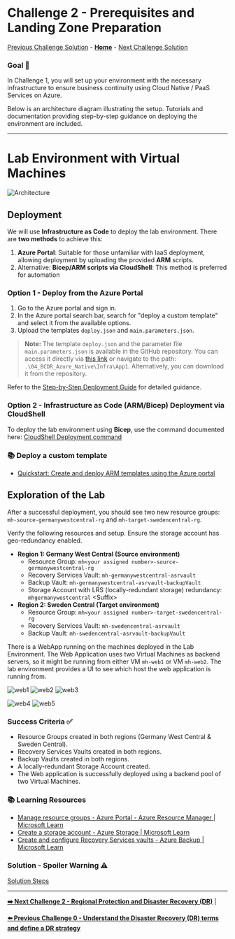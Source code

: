 # Challenge 2 - Prerequisites and Landing Zone Preparation

[Previous Challenge Solution](challenge-01.md) - **[Home](../Readme.md)** - [Next Challenge Solution](challenge-03.md)

### Goal 🎯

In Challenge 1, you will set up your environment with the necessary infrastructure to ensure business continuity using Cloud Native / PaaS Services on Azure.

Below is an architecture diagram illustrating the setup. Tutorials and documentation providing step-by-step guidance on deploying the environment are included.

---

# Lab Environment with Virtual Machines

![Architecture](../img/asrdemo%20architecture.png)

## Deployment

We will use **Infrastructure as Code** to deploy the lab environment. There are **two methods** to achieve this:

1. **Azure Portal**: Suitable for those unfamiliar with IaaS deployment, allowing deployment by uploading the provided **ARM** scripts.
1. Alternative: **Bicep/ARM scripts via CloudShell**: This method is preferred for automation

### Option 1 - Deploy from the Azure Portal

1. Go to the Azure portal and sign in.
2. In the Azure portal search bar, search for "deploy a custom template" and select it from the available options.
3. Upload the templates `deploy.json` and `main.parameters.json`.

> **Note:** The template `deploy.json` and the parameter file `main.parameters.json` is available in the GitHub repository. You can access it directly via [this link](https://github.com/microsoft/MicroHack/tree/main/03-Azure/01-03-Infrastructure/04_BCDR_Azure_Native/Infra/App1) or navigate to the path: `.\04_BCDR_Azure_Native\Infra\App1`. Alternatively, you can download it from the repository.

Refer to the [Step-by-Step Deployment Guide](../walkthrough/challenge-1/img/deployment/solution.md) for detailed guidance.

### Option 2 - Infrastructure as Code (ARM/Bicep) Deployment via CloudShell

To deploy the lab environment using **Bicep**, use the command documented here:
 [CloudShell Deployment command](../Infra/App1/ReadMe.md) 


### 📚 Deploy a custom template
* [Quickstart: Create and deploy ARM templates using the Azure portal](https://learn.microsoft.com/en-us/azure/azure-resource-manager/templates/quickstart-create-templates-use-the-portal)

## Exploration of the Lab

After a successful deployment, you should see two new resource groups: `mh-source-germanywestcentral-rg` and `mh-target-swedencentral-rg`.

Verify the following resources and setup. Ensure the storage account has geo-redundancy enabled.

* **Region 1: Germany West Central (Source environment)**
  * Resource Group: `mh<your assigned number>-source-germanywestcentral-rg`
  * Recovery Services Vault: `mh-germanywestcentral-asrvault`
  * Backup Vault: `mh-germanywestcentral-asrvault-backupVault`
  * Storage Account with LRS (locally-redundant storage) redundancy: `mhgermanywestcentral` \<Suffix\>
* **Region 2: Sweden Central (Target environment)**
  * Resource Group: `mh<your assigned number>-target-swedencentral-rg`
  * Recovery Services Vault: `mh-swedencentral-asrvault`
  * Backup Vault: `mh-swedencentral-asrvault-backupVault`

There is a WebApp running on the machines deployed in the Lab Environment. The Web Application uses two Virtual Machines as backend servers, so it might be running from either VM `mh-web1` or VM `mh-web2`. The lab environment provides a UI to see which host the web application is running from.

![web1](../walkthrough/challenge-1/exploration/1.png)
![web2](../walkthrough/challenge-1/exploration/2.png)
![web3](../walkthrough/challenge-1/exploration/3.png)

![web4](../walkthrough/challenge-1/exploration/4.png)
![web5](../walkthrough/challenge-1/exploration/004.png)

### Success Criteria ✅

* Resource Groups created in both regions (Germany West Central & Sweden Central).
* Recovery Services Vaults created in both regions.
* Backup Vaults created in both regions.
* A locally-redundant Storage Account created.
* The Web application is successfully deployed using a backend pool of two Virtual Machines.

### 📚 Learning Resources

* [Manage resource groups - Azure Portal - Azure Resource Manager | Microsoft Learn](https://learn.microsoft.com/azure/azure-resource-manager/management/manage-resource-groups-portal)
* [Create a storage account - Azure Storage | Microsoft Learn](https://learn.microsoft.com/azure/storage/common/storage-account-create)
* [Create and configure Recovery Services vaults - Azure Backup | Microsoft Learn](https://learn.microsoft.com/azure/backup/backup-create-recovery-services-vault)

### Solution - Spoiler Warning ⚠️

[Solution Steps](../walkthrough/challenge-1/img/deployment/solution.md)

---

**[ ➡️ Next Challenge 2 - Regional Protection and Disaster Recovery (DR)](./02_challenge.md)** |

**[ ⬅️ Previous Challenge 0 - Understand the Disaster Recovery (DR) terms and define a DR strategy](../Readme.md#contoso-ltd---business-continuity-and-disaster-recovery-bcdr-strategy)**
